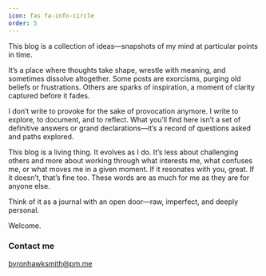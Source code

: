 ```yaml
---
icon: fas fa-info-circle
order: 5
---
```


This blog is a collection of ideas—snapshots of my mind at particular points in time.

It’s a place where thoughts take shape, wrestle with meaning, and sometimes dissolve altogether. Some posts are exorcisms, purging old beliefs or frustrations. Others are sparks of inspiration, a moment of clarity captured before it fades.

I don’t write to provoke for the sake of provocation anymore. I write to explore, to document, and to reflect. What you’ll find here isn’t a set of definitive answers or grand declarations—it’s a record of questions asked and paths explored.

This blog is a living thing. It evolves as I do. It’s less about challenging others and more about working through what interests me, what confuses me, or what moves me in a given moment. If it resonates with you, great. If it doesn’t, that’s fine too. These words are as much for me as they are for anyone else.

Think of it as a journal with an open door—raw, imperfect, and deeply personal.

Welcome.

### Contact me

[byronhawksmith@pm.me](mailto:byronhawksmith@pm.me)